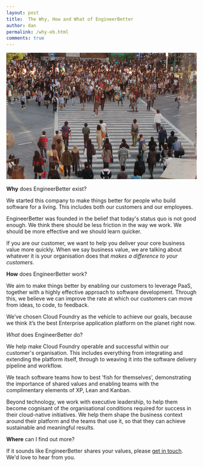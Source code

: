 ```yaml
---
layout: post
title:  The Why, How and What of EngineerBetter
author: dan
permalink: /why-eb.html
comments: true
---
```

<img src="/images/blog/shibuya.jpg" class="image fit">

**Why** does EngineerBetter exist?

We started this company to make things better for people who build software for a living. This includes both our customers and our employees.

EngineerBetter was founded in the belief that today's status quo is not good enough. We think there should be less friction in the way we work. We should be more effective and we should learn quicker.

<!--more-->

If you are our customer, we want to help you deliver your core business value more quickly.  When we say business value, we are talking about whatever it is your organisation does that *makes a difference to your customers*.

**How** does EngineerBetter work?

We aim to make things better by enabling our customers to leverage PaaS, together with a highly effective approach to software development. Through this, we believe we can improve the rate at which our customers can move from ideas, to code, to feedback.

We’ve chosen Cloud Foundry as the vehicle to achieve our goals, because we think it’s the best Enterprise application platform on the planet right now.

*What* does EngineerBetter do?

We help make Cloud Foundry operable and successful within our customer's organisation. This includes everything from integrating and extending the platform itself, through to weaving it into the software delivery pipeline and workflow.

We teach software teams how to best 'fish for themselves’, demonstrating the importance of shared values and enabling teams with the complimentary elements of XP, Lean and Kanban.

Beyond technology, we work with executive leadership, to help them become cognisant of the organisational conditions required for success in their cloud-native initiatives. We help them shape the business context around their platform and the teams that use it, so that they can achieve sustainable and meaningful results.

**Where** can I find out more?

If it sounds like EngineerBetter shares your values, please [get in touch](mailto:contact@engineerbetter.com). We'd love to hear from you.
